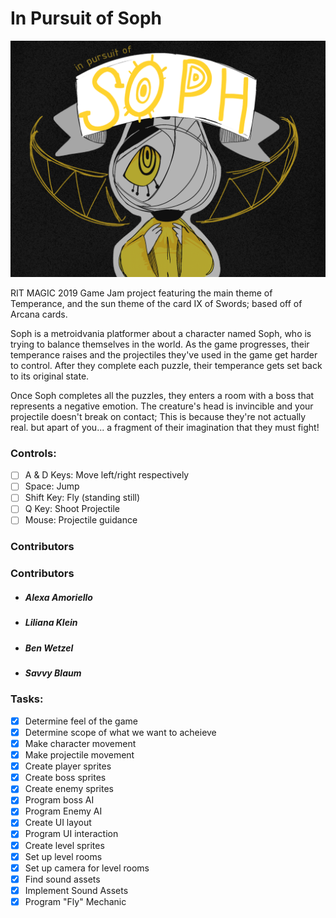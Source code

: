 # In Pursuit of Soph
![Title Screen](https://raw.githubusercontent.com/AlexaRoseA/In-Pursuit-of-Soph/master/Assets/Images/Title_Screen/frame1.png)

RIT MAGIC 2019 Game Jam project featuring the main theme of Temperance, and the sun theme of the card IX of Swords; based off of Arcana cards. 

Soph is a metroidvania platformer about a character named Soph, who is trying to balance themselves in the world. As the game progresses, their temperance raises and the projectiles they've used in the game get harder to control. After they complete each puzzle, their temperance gets set back to its original state.

Once Soph completes all the puzzles, they enters a room with a boss that represents a negative emotion. The creature's head is invincible and your projectile doesn't break on contact; This is because they're not actually real. but apart of you... a fragment of their imagination that they must fight!


### Controls:
* [ ] A & D Keys: Move left/right respectively
* [ ] Space: Jump
* [ ] Shift Key: Fly (standing still)
* [ ] Q Key: Shoot Projectile
* [ ] Mouse: Projectile guidance 

### Contributors

### Contributors
* ##### Alexa Amoriello
* ##### Liliana Klein
* ##### Ben Wetzel
* ##### Savvy Blaum

### Tasks:
* [x] Determine feel of the game 
* [x] Determine scope of what we want to acheieve 
* [x] Make character movement
* [x] Make projectile movement
* [x] Create player sprites
* [x] Create boss sprites
* [x] Create enemy sprites
* [x] Program boss AI
* [x] Program Enemy AI
* [x] Create UI layout
* [x] Program UI interaction
* [x] Create level sprites
* [x] Set up level rooms
* [x] Set up camera for level rooms
* [x] Find sound assets
* [x] Implement Sound Assets
* [x] Program "Fly" Mechanic

